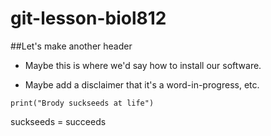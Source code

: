 # git-lesson-biol812

##Let's make another header

* Maybe this is where we'd say how to install our software.

* Maybe add a disclaimer that it's a word-in-progress, etc.

```(r)
print("Brody suckseeds at life")
```

suckseeds = succeeds
